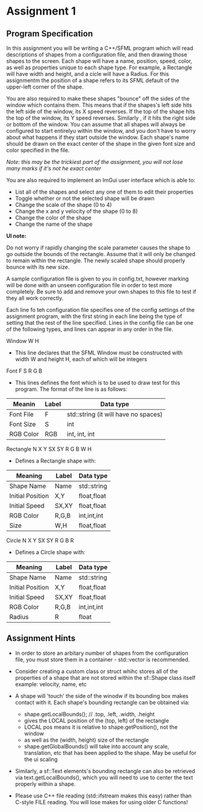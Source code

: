 # Assignment 1

## Program Specification

In this assignment you will be writing a C++/SFML program which will read descriptions of shapes from a configuration file, and then drawing those shapes to the screen. Each shape will have a name, position, speed, color, as well as properties unique to each shape type. For example, a Rectangle will have width and height, and a cicle will have a Radius. For this assignmentm the position of a shape refers to its SFML default of the upper-left corner of the shape.

You are also required to make these shapes "bounce" off the sides of the window which contains them. This means that if the shapes's left side hits the left side of the window, its X speed reverses. If the top of the shape hits the top of the window, its Y speed reverses. Similarly , if it hits the right side or bottom of the window. You can assume that all shapes will always be configured to start entirelyu within the window, and you don't have to worry about what happens if they start outside the window. Each shape's name should be drawn on the exact center of the shape in the given font size and color specified in the file. 

*Note: this may be the trickiest part of the assignment, you will not lose many marks if it's not he exact center*

You are also required to implement an ImGui user interface which is able to:
- List all of the shapes and select any one of them to edit their properties
- Toggle whether or not the selected shape will be drawn
- Change the scale of the shape (0 to 4)
- Change the x and y velocity of the shape (0 to 8)
- Change the color of the shape
- Change the name of the shape

**UI note:**

Do not worry if rapidly changing the scale parameter causes the shape to go outside the bounds of the rectangle. Assume that it will only be changed to remain within the rectangle. The newly scaled shape should properly bounce with its new size.

A sample configuration file is given to you in config.txt, however marking will be done with an unseen configuration file in order to test more completely. Be sure to add and remove your own shapes to this file to test if they all work correctly.

Each line fo teh configuration file specifies one of the config settings of the assignment program, with the first string in each line being the type of setting that the rest of the line specified. Lines in the config file can be one of the following types, and lines can appear in any order in the file.

Window W H
- This line declares that the SFML Window must be constructed with width W and height H, each of which will be integers

Font F S R G B 
- This lines defines the font which is to be used to draw test for this program. The format of the line is as follows:

|Meanin    |Label   | Data type                           |
|----------|--------|-------------------------------------|
|Font File |  F     | std::string (it will have no spaces)|
|Font Size |  S     | int                                 |
|RGB Color | RGB    | int, int, int                       |

Rectangle N X Y SX SY R G B W H
- Defines a Rectangle shape with:

|Meaning         |Label   | Data type   |
|----------------|--------|-------------|
|Shape Name      |  Name  | std::string |
|Initial Position| X,Y    | float,float |
|Initial Speed   | SX,XY  | float,float |
|RGB Color       | R,G,B  | int,int,int |
|Size            | W,H    | float,float |

Circle N X Y SX SY R G B R
- Defines a Circle shape with:

|Meaning         |Label   | Data type   |
|----------------|--------|-------------|
|Shape Name      |  Name  | std::string |
|Initial Position| X,Y    | float,float |
|Initial Speed   | SX,XY  | float,float |
|RGB Color       | R,G,B  | int,int,int |
|Radius          | R      | float       |


## Assignment Hints

- In order to store an arbitary number of shapes from the configuration file, you must store them in a container - std::vector is recommended.
- Consider creating a custom class or struct whihc stores all of the properties of a shape that are not stored within the sf::Shape class itself example: velocity, name, etc
- A shape will 'touch' the side of the winodw if its bounding box makes contact with it. Each shape's bounding rectangle can be obtained via:
    
    + shape.getLocalBounds(); // .top, .left, .width, .height
    + gives the LOCAL position of the (top, left) of the rectangle 
    + LOCAL pos means it is relative to shape.getPosition(), not the window
    + as well as the (width, height) size of the rectangle
    + shape.getGlobalBounds() will take into account any scale, translation, etc that has been applied to the shape. May be useful for the ui scaling

- Similarly, a sf::Text elements's bounding rectangle can also be retrieved via text.getLocalBounds(), which  you will need to use to center the text properly within a shape.
- Please use C++ file reading (std::ifstream makes this easy) rather than C-style FILE reading. You will lose makes for using older C functions!
